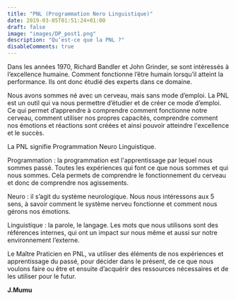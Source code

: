 ```yaml
---
title: "PNL (Programmation Nero Linguistique)"
date: 2019-03-05T01:51:24+01:00
draft: false
image: "images/DP_post1.png"
description: "Qu’est-ce que la PNL ?"
disableComments: true
---
```


Dans les années 1970, Richard Bandler et John Grinder, se sont intéressés à l’excellence humaine. Comment fonctionne l’être humain lorsqu’il atteint la performance. Ils ont donc étudié des experts dans ce domaine.

Nous avons sommes né avec un cerveau, mais sans mode d’emploi. La PNL est un outil qui va nous permettre d’étudier et de créer ce mode d’emploi. Ce qui permet d’apprendre à comprendre comment fonctionne notre cerveau, comment utiliser nos propres capacités, comprendre comment nos émotions et réactions sont créées et ainsi pouvoir atteindre l'excellence et le succès.

La PNL signifie Programmation Neuro Linguistique. 

Programmation : la programmation est l'apprentissage par lequel nous sommes passé. Toutes les expériences qui font ce que nous sommes et qui nous sommes. Cela permets de comprendre le fonctionnement du cerveau et donc de comprendre nos agissements. 


Neuro : il s’agit du système neurologique. Nous nous intéressons aux 5 sens, à savoir comment le système nerveu fonctionne et comment nous gérons nos émotions.

Linguistique : la parole, le langage. Les mots que nous utilisons sont des références internes, qui ont un impact sur nous même et aussi sur notre environnement l’externe.

Le Maître Praticien en PNL, va utiliser des éléments de nos expériences et apprentissage du passé, pour décider dans le présent, de ce que nous voulons faire ou être et ensuite d’acquérir des ressources nécessaires et de les utiliser pour le futur.

**J.Mumu**
